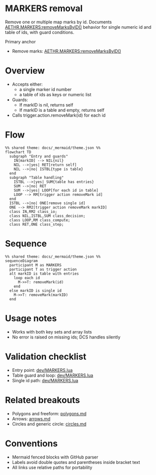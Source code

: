 # MARKERS removal

Remove one or multiple map marks by id. Documents [AETHR.MARKERS:removeMarksByID()](https://github.com/Gh0st352/AETHR/blob/main/dev/MARKERS.lua#L318) behavior for single numeric id and table of ids, with guard conditions.

Primary anchor

- Remove marks: [AETHR.MARKERS:removeMarksByID()](https://github.com/Gh0st352/AETHR/blob/main/dev/MARKERS.lua#L318)

# Overview

- Accepts either:
  - a single marker id number
  - a table of ids as keys or numeric list
- Guards:
  - If markID is nil, returns self
  - If markID is a table and empty, returns self
- Calls trigger.action.removeMark(id) for each id

# Flow

```mermaid
%% shared theme: docs/_mermaid/theme.json %%
flowchart TD
  subgraph "Entry and guards"
    IN[markID] --> NIL{nil}
    NIL -->|yes| RET[return self]
    NIL -->|no| ISTBL{type is table}
  end
  subgraph "Table handling"
    ISTBL -->|yes| SUM{table has entries}
    SUM -->|no| RET
    SUM -->|yes| LOOP[for each id in table]
    LOOP --> RM[trigger action removeMark id]
  end
  ISTBL -->|no| ONE[remove single id]
  ONE --> RM2[trigger action removeMark markID]
  class IN,RM2 class_io;
  class NIL,ISTBL,SUM class_decision;
  class LOOP,RM class_compute;
  class RET,ONE class_step;
```

# Sequence

```mermaid
%% shared theme: docs/_mermaid/theme.json %%
sequenceDiagram
  participant M as MARKERS
  participant T as trigger action
  alt markID is table with entries
    loop each id
      M->>T: removeMark(id)
    end
  else markID is single id
    M->>T: removeMark(markID)
  end
```

# Usage notes

- Works with both key sets and array lists
- No error is raised on missing ids; DCS handles silently

# Validation checklist

- Entry point: [dev/MARKERS.lua](https://github.com/Gh0st352/AETHR/blob/main/dev/MARKERS.lua#L318)
- Table guard and loop: [dev/MARKERS.lua](https://github.com/Gh0st352/AETHR/blob/main/dev/MARKERS.lua#L322)
- Single id path: [dev/MARKERS.lua](https://github.com/Gh0st352/AETHR/blob/main/dev/MARKERS.lua#L329)

# Related breakouts

- Polygons and freeform: [polygons.md](./polygons.md)
- Arrows: [arrows.md](./arrows.md)
- Circles and generic circle: [circles.md](./circles.md)

# Conventions

- Mermaid fenced blocks with GitHub parser
- Labels avoid double quotes and parentheses inside bracket text
- All links use relative paths for portability